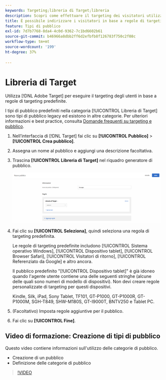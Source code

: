 ```yaml
---
keywords: Targeting;libreria di Target;libreria
description: Scopri come effettuare il targeting dei visitatori utilizzando tipi di pubblico legacy predefiniti.
title: È possibile indirizzare i visitatori in base a regole di targeting predefinite?
feature: Tipi di pubblico
exl-id: 7d7b7768-8da4-4c0d-9362-7c1bd6602b61
source-git-commit: b46966a8dbb2ff6d2efbfb8f126783f750c2f08c
workflow-type: tm+mt
source-wordcount: '199'
ht-degree: 37%

---
```


# Libreria di Target

Utilizza [!DNL Adobe Target] per eseguire il targeting degli utenti in base a regole di targeting predefinite.

I tipi di pubblico predefiniti nella categoria [!UICONTROL Libreria di Target] sono tipi di pubblico legacy ed esistono in altre categorie. Per ulteriori informazioni e best practice, consulta [Domande frequenti su targeting e pubblico](/help/c-target/c-troubleshooting-targets-and-audiences/troubleshooting-targets-and-audiences.md#concept_C4EE4B8F4840430CBD798D579A8F208D).

1. Nell’interfaccia di [!DNL Target] fai clic su **[!UICONTROL Pubblico]** > **[!UICONTROL Crea pubblico]**.
1. Assegna un nome al pubblico e aggiungi una descrizione facoltativa.
1. Trascina **[!UICONTROL Libreria di Target]** nel riquadro generatore di pubblico.

   ![Libreria di Target](assets/target_library.png)

1. Fai clic su **[!UICONTROL Seleziona]**, quindi seleziona una regola di targeting predefinita.

   Le regole di targeting predefinite includono [!UICONTROL Sistema operativo Windows], [!UICONTROL Dispositivo tablet], [!UICONTROL Browser Safari], [!UICONTROL Visitatori di ritorno], [!UICONTROL Referenziato da Google] e altro ancora.

   Il pubblico predefinito &quot;[!UICONTROL Dispositivo tablet]&quot; è già idoneo quando l&#39;agente utente contiene una delle seguenti stringhe (alcune delle quali sono numeri di modello di dispositivi). Non devi creare regole personalizzate di targeting per questi dispositivi.

   Kindle, Silk, iPad, Sony Tablet, TF101, GT-P1000, GT-P1000R, GT-P1000M, SGH-T849, SHW-M180S, GT-I9000T, BNTV250 e Tablet PC.

1. (Facoltativo) Imposta regole aggiuntive per il pubblico.
1. Fai clic su **[!UICONTROL Fine]**.

## Video di formazione: Creazione di tipi di pubblico

Questo video contiene informazioni sull&#39;utilizzo delle categorie di pubblico.

* Creazione di un pubblico
* Definizione delle categorie di pubblico

>[!VIDEO](https://video.tv.adobe.com/v/17392)

